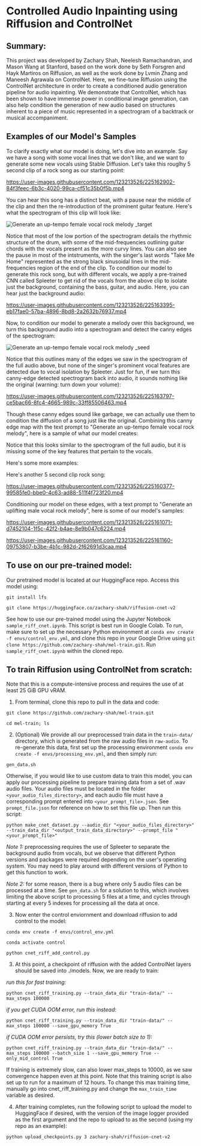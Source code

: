 # Controlled Audio Inpainting using Riffusion and ControlNet

## Summary: 

 This project was developed by Zachary Shah, Neelesh Ramachandran, and Mason Wang at Stanford, based on the work done by Seth Forsgren and Hayk Martiros on Riffusion, as well as the work done by Lvmin Zhang and Maneesh Agrawala on ControlNet. Here, we fine-tune Riffusion using the ControlNet architecture in order to create a conditioned audio generation pipeline for audio inpainting. We demonstrate that ControlNet, which has been shown to have immense power in conditional image generation, can also help condition the generation of new audio based on structures inherent to a piece of music represented in a spectrogram of a backtrack or musical accompaniment. 

## Examples of our Model's Samples

To clarify exactly what our model is doing, let's dive into an example. Say we have a song with some vocal lines that we don't like, and we want to generate some new vocals using Stable Diffusion. Let's take this rouglhy 5 second clip of a rock song as our starting point: 

https://user-images.githubusercontent.com/123213526/225162902-84f3feec-6b3c-4020-99ca-cf51c35b0f5b.mp4

You can hear this song has a distinct beat, with a pause near the middle of the clip and then the re-introduction of the prominent guitar feature. Here's what the spectrogram of this clip will look like:

![Generate an up-tempo female vocal rock melody _target](https://user-images.githubusercontent.com/123213526/225163023-fea74ef5-20fb-4a90-b367-02e8b42d4af0.png)

Notice that most of the low portion of the spectrogram details the rhythmic structure of the drum, with some of the mid-frequencies outlining guitar chords with the vocals present as the more curvy lines. You can also see the pause in most of the intstruments, with the singer's last words "Take Me Home" represented as the strong black sinusoidal lines in the mid-frequencies region of the end of the clip. To condition our model to generate this rock song, but with different vocals, we apply a pre-trained CNN called Spleeter to get rid of the vocals from the above clip to isolate just the background, containing the bass, guitar, and audio. Here, you can hear just the background audio:

https://user-images.githubusercontent.com/123213526/225163395-eb17fae0-57ba-4896-8bd8-2a2632b76937.mp4

Now, to condition our model to generate a melody over this background, we turn this background audio into a spectrogram and detect the canny edges of the spectrogram:

![Generate an up-tempo female vocal rock melody _seed](https://user-images.githubusercontent.com/123213526/225163427-d234f0ea-8db2-4e7f-96a8-7c3f216cf3cf.png)

Notice that this outlines many of the edges we saw in the spectrogram of the full audio above, but none of the singer's prominent vocal features are detected due to vocal isolation by Spleeter. Just for fun, if we turn this canny-edge detected spectrogram back into audio, it sounds nothing like the original (warning: turn down your volume):

https://user-images.githubusercontent.com/123213526/225163797-ce5bac66-8fc4-4665-989c-33ff85506463.mp4

Though these canny edges sound like garbage, we can actually use them to condition the diffusion of a song just like the original. Combining this canny edge map with the text prompt to "Generate an up-tempo female vocal rock melody", here is a sample of what our model creates:



Notice that this looks similar to the spectrogram of the full audio, but it is missing some of the key features that pertain to the vocals. 




Here's some more examples:

Here's another 5 second clip rock song: 

https://user-images.githubusercontent.com/123213526/225160377-99585fe0-bbe0-4c63-ad88-511f4f723f20.mp4

Conditioning our model on these edges, with a text prompt to "Generate an uplifting male vocal rock melody", here is some of our model's samples: 

https://user-images.githubusercontent.com/123213526/225161071-d7452104-1f5c-42f2-b4ae-8e9b047c6224.mp4

https://user-images.githubusercontent.com/123213526/225161160-09753807-b3be-4b1c-982d-2f62691d3caa.mp4




## To use on our pre-trained model: 

Our pretrained model is located at our HuggingFace repo. Access this model using:

```git install lfs```

```git clone https://huggingface.co/zachary-shah/riffusion-cnet-v2```

See how to use our pre-trained model using the Jupyter Notebook ```sample_riff_cnet.ipynb```. This script is best run in Google Colab. To run, make sure to set up the necessary Python environment at ```conda env create -f envs/control_env.yml```, and clone this repo in your Google Drive using ```git clone https://github.com/zachary-shah/mel-train.git```. Run ```sample_riff_cnet.ipynb``` within the cloned repo.


## To train Riffusion using ControlNet from scratch:

Note that this is a compute-intensive process and requires the use of at least 25 GiB GPU vRAM.  

1. From terminal, clone this repo to pull in the data and code:

```git clone https://github.com/zachary-shah/mel-train.git``` 

```cd mel-train; ls```

2. (Optional) We provide all our preprocessed train data in the ```train-data/``` directory, which is generated from the raw audio files in ```raw-audio```. To re-generate this data, first set up the processing environment ```conda env create -f envs/processing_env.yml```, and then simply run:

```gen_data.sh```

Otherwise, if you would like to use custom data to train this model, you can apply our processing pipeline to prepare training data from a set of .wav audio files. Your audio files must be located in the folder ```<your_audio_files_directory>```, and each audio file must have a corresponding prompt entered into ```<your_prompt_file>.json```. See ```prompt_file.json``` for reference on how to set this file up. Then run this script:

```python make_cnet_dataset.py --audio_dir "<your_audio_files_directory>" --train_data_dir "<output_train_data_directory>" --prompt_file "<your_prompt_file>"```

*Note 1:* preprocessing requires the use of Spleeter to separate the background audio from vocals, but we observe that different Python versions and packages were required depending on the user's operating system. You may need to play around with different versions of Python to get this function to work. 

*Note 2:* for some reason, there is a bug where only 5 audio files can be processed at a time. See ```gen_data.sh``` for a solution to this, which involves limiting the above script to processing 5 files at a time, and cycles through starting at every 5 indexes for processing all the data at once.

3. Now enter the control enviornment and download riffusion to add control to the model:

```conda env create -f envs/control_env.yml```

```conda activate control```

```python cnet_riff_add_control.py```

3. At this point, a checkpoint of riffusion with the added ControlNet layers should be saved into ./models. Now, we are ready to train: 

*run this for fast training:*

```python cnet_riff_training.py --train_data_dir "train-data/" --max_steps 100000```

*if you get CUDA OOM error, run this instead:*

```python cnet_riff_training.py --train_data_dir "train-data/" --max_steps 100000 --save_gpu_memory True```

*if CUDA OOM error persists, try this (lower batch size to 1):*

```python cnet_riff_training.py --train_data_dir "train-data/" --max_steps 100000 --batch_size 1 --save_gpu_memory True --only_mid_control True```

If training is extremely slow, can also lower max_steps to 10000, as we saw convergence happen even at this point. Note that this training script is also set up to run for a maximum of 12 hours. To change this max training time, manually go into cnet_riff_training.py and change the ```max_train_time``` variable as desired.

4. After training completes, run the following script to upload the model to HuggingFace if desired, with the version of the image logger provided as the first argument and the repo to upload to as the second (using my repo as an example):

```python upload_checkpoints.py 3 zachary-shah/riffusion-cnet-v2```
